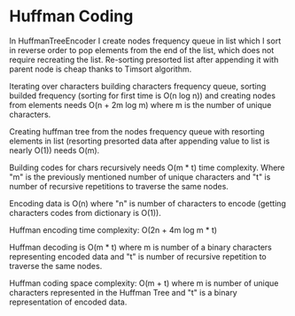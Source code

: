 # Huffman Coding

In HuffmanTreeEncoder I create nodes frequency queue in list which I sort in reverse order
to pop elements from the end of the list, which does not require recreating the list.
Re-sorting presorted list after appending it with parent node is cheap thanks to Timsort algorithm.

Iterating over characters building characters frequency queue, sorting builded frequency
(sorting for first time is O(n log n)) and creating nodes from elements needs O(n + 2m log m)
where m is the number of unique characters.

Creating huffman tree from the nodes frequency queue with resorting elements in list
(resorting presorted data after appending value to list is nearly O(1)) needs O(m).

Building codes for chars recursively needs O(m * t) time complexity. Where "m" is
the previously mentioned number of unique characters and "t" is number of recursive repetitions
to traverse the same nodes.

Encoding data is O(n) where "n" is number of characters to encode
(getting characters codes from dictionary is O(1)).

Huffman encoding time complexity: O(2n + 4m log m * t)

Huffman decoding is O(m * t) where m is number of a binary characters representing encoded data and
"t" is number of recursive repetition to traverse the same nodes.

Huffman coding space complexity: O(m + t) where m is number of unique characters
represented in the Huffman Tree and "t" is a binary representation of encoded data.
